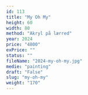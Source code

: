 ```yaml
---
id: 113
title: "My Oh My"
height: 60
width: 80
method: "Akryl på lærred"
year: 2024
price: "4800"
exPrice: ""
status: ""
fileName: "2024-my-oh-my.jpg"
medie: "painting"
draft: "False"
slug: "my-oh-my"
weight: "170"
---
```

